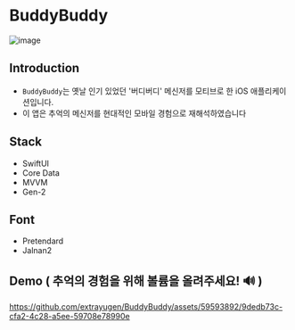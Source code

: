 # BuddyBuddy
![image](https://github.com/extrayugen/BuddyBuddy/assets/59593892/0a45b49f-3293-4046-a7c4-1420bd62d34c)

## Introduction
- `BuddyBuddy`는 옛날 인기 있었던 '버디버디' 메신저를 모티브로 한 iOS 애플리케이션입니다.
- 이 앱은 추억의 메신저를 현대적인 모바일 경험으로 재해석하였습니다

## Stack
- SwiftUI
- Core Data
- MVVM 
- Gen-2

## Font
- Pretendard
- Jalnan2

## Demo ( 추억의 경험을 위해 볼륨을 올려주세요! 🔊 )
https://github.com/extrayugen/BuddyBuddy/assets/59593892/9dedb73c-cfa2-4c28-a5ee-59708e78990e
